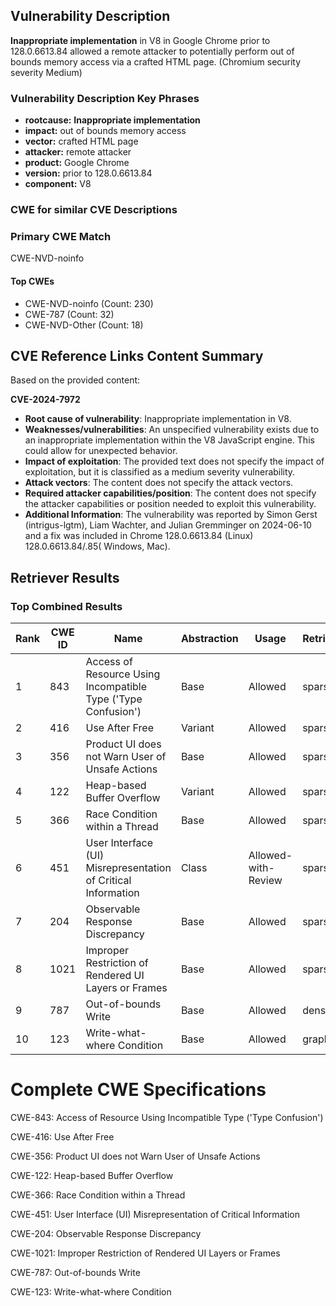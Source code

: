 ## Vulnerability Description
**Inappropriate implementation** in V8 in Google Chrome prior to 128.0.6613.84 allowed a remote attacker to potentially perform out of bounds memory access via a crafted HTML page. (Chromium security severity Medium)

### Vulnerability Description Key Phrases
- **rootcause:** **Inappropriate implementation**
- **impact:** out of bounds memory access
- **vector:** crafted HTML page
- **attacker:** remote attacker
- **product:** Google Chrome
- **version:** prior to 128.0.6613.84
- **component:** V8

### CWE for similar CVE Descriptions
### Primary CWE Match
CWE-NVD-noinfo

#### Top CWEs
- CWE-NVD-noinfo (Count: 230)
- CWE-787 (Count: 32)
- CWE-NVD-Other (Count: 18)

## CVE Reference Links Content Summary
Based on the provided content:

**CVE-2024-7972**

*   **Root cause of vulnerability**: Inappropriate implementation in V8.
*   **Weaknesses/vulnerabilities**:  An unspecified vulnerability exists due to an inappropriate implementation within the V8 JavaScript engine. This could allow for unexpected behavior.
*   **Impact of exploitation**: The provided text does not specify the impact of exploitation, but it is classified as a medium severity vulnerability.
*   **Attack vectors**: The content does not specify the attack vectors.
*   **Required attacker capabilities/position**: The content does not specify the attacker capabilities or position needed to exploit this vulnerability.
*   **Additional Information**: The vulnerability was reported by Simon Gerst (intrigus-lgtm), Liam Wachter, and Julian Gremminger on 2024-06-10 and a fix was included in Chrome 128.0.6613.84 (Linux) 128.0.6613.84/.85( Windows, Mac).

## Retriever Results

### Top Combined Results

| Rank | CWE ID | Name | Abstraction | Usage  | Retrievers | Individual Scores |
|------|--------|------|-------------|-------|------------|-------------------|
| 1 | 843 | Access of Resource Using Incompatible Type ('Type Confusion') | Base | Allowed | sparse | 0.320 |
| 2 | 416 | Use After Free | Variant | Allowed | sparse | 0.277 |
| 3 | 356 | Product UI does not Warn User of Unsafe Actions | Base | Allowed | sparse | 0.244 |
| 4 | 122 | Heap-based Buffer Overflow | Variant | Allowed | sparse | 0.240 |
| 5 | 366 | Race Condition within a Thread | Base | Allowed | sparse | 0.227 |
| 6 | 451 | User Interface (UI) Misrepresentation of Critical Information | Class | Allowed-with-Review | sparse | 0.223 |
| 7 | 204 | Observable Response Discrepancy | Base | Allowed | sparse | 0.217 |
| 8 | 1021 | Improper Restriction of Rendered UI Layers or Frames | Base | Allowed | sparse | 0.206 |
| 9 | 787 | Out-of-bounds Write | Base | Allowed | dense | 0.569 |
| 10 | 123 | Write-what-where Condition | Base | Allowed | graph | 0.003 |



# Complete CWE Specifications

CWE-843: Access of Resource Using Incompatible Type ('Type Confusion')

CWE-416: Use After Free

CWE-356: Product UI does not Warn User of Unsafe Actions

CWE-122: Heap-based Buffer Overflow

CWE-366: Race Condition within a Thread

CWE-451: User Interface (UI) Misrepresentation of Critical Information

CWE-204: Observable Response Discrepancy

CWE-1021: Improper Restriction of Rendered UI Layers or Frames

CWE-787: Out-of-bounds Write

CWE-123: Write-what-where Condition